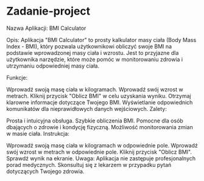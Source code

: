 # Zadanie-project

Nazwa Aplikacji: BMI Calculator

Opis:
Aplikacja "BMI Calculator" to prosty kalkulator masy ciała (Body Mass Index - BMI), który pozwala użytkownikowi obliczyć swoje BMI na podstawie wprowadzonej masy ciała i wzrostu. Jest to przyjazne dla użytkownika narzędzie, które może pomóc w monitorowaniu zdrowia i utrzymaniu odpowiedniej masy ciała.

Funkcje:

Wprowadź swoją masę ciała w kilogramach.
Wprowadź swój wzrost w metrach.
Kliknij przycisk "Oblicz BMI" w celu uzyskania wyniku.
Otrzymaj klarowne informacje dotyczące Twojego BMI.
Wyświetlanie odpowiednich komunikatów dla nieprawidłowych danych wejściowych.
Zalety:

Prosta i intuicyjna obsługa.
Szybkie obliczenia BMI.
Pomocne dla osób dbających o zdrowie i kondycję fizyczną.
Możliwość monitorowania zmian w masie ciała.
Instrukcja:

Wprowadź swoją masę ciała w kilogramach w odpowiednie pole.
Wprowadź swój wzrost w metrach w odpowiednie pole.
Kliknij przycisk "Oblicz BMI".
Sprawdź wynik na ekranie.
Uwaga:
Aplikacja nie zastępuje profesjonalnych porad medycznych. Skonsultuj się z lekarzem w przypadku pytań dotyczących Twojego zdrowia.
